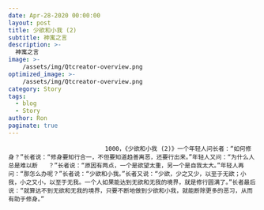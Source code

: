 ```yaml
---
date: Apr-28-2020 00:00:00
layout: post
title: 少欲和小我 (2)
subtitle: 神寓之言
description: >-
  神寓之言
image: >-
    /assets/img/Qtcreator-overview.png
optimized_image: >-
    /assets/img/Qtcreator-overview.png
category: Story
tags:
  - blog
  - Story
author: Ron
paginate: true
---
```


							　　1000，《少欲和小我 (2)》一个年轻人问长者：“如何修身？”长者说：“修身要知行合一，不但要知道趋善离恶，还要行出来。”年轻人又问：“为什么人总是难以断   ？”长者说：“原因有两点，一个是欲望太重，另一个是自我太大。”年轻人再问：“那怎么办呢？”长者说：“少欲和小我。”长者又说：“少欲，少之又少，以至于无欲；小我，小之又小，以至于无我。一个人如果能达到无欲和无我的境界，就是修行圆满了。”长者最后说：“就算达不到无欲和无我的境界，只要不断地做到少欲和小我，就能断除更多的恶习，从而有助于修身。”
							
							
						